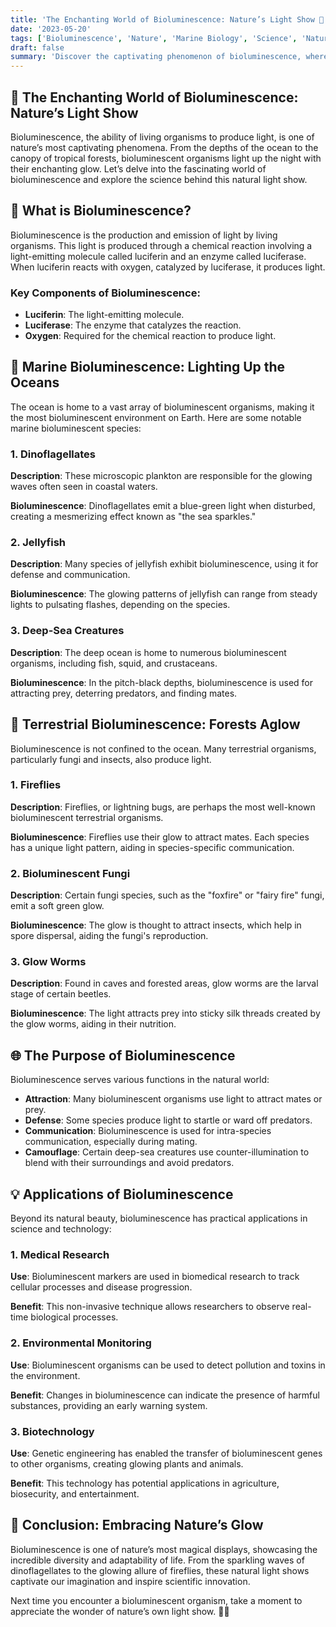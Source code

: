 ```yaml
---
title: 'The Enchanting World of Bioluminescence: Nature’s Light Show 🌟'
date: '2023-05-20'
tags: ['Bioluminescence', 'Nature', 'Marine Biology', 'Science', 'Natural Phenomena', 'Wildlife']
draft: false
summary: 'Discover the captivating phenomenon of bioluminescence, where living organisms create their own light. From glowing oceans to luminescent forests, explore how and why this natural light show occurs. 🌌'
---
```


## 🌟 The Enchanting World of Bioluminescence: Nature’s Light Show

Bioluminescence, the ability of living organisms to produce light, is one of nature’s most captivating phenomena. From the depths of the ocean to the canopy of tropical forests, bioluminescent organisms light up the night with their enchanting glow. Let’s delve into the fascinating world of bioluminescence and explore the science behind this natural light show.

## 🔬 What is Bioluminescence?

Bioluminescence is the production and emission of light by living organisms. This light is produced through a chemical reaction involving a light-emitting molecule called luciferin and an enzyme called luciferase. When luciferin reacts with oxygen, catalyzed by luciferase, it produces light.

### Key Components of Bioluminescence:

- **Luciferin**: The light-emitting molecule.
- **Luciferase**: The enzyme that catalyzes the reaction.
- **Oxygen**: Required for the chemical reaction to produce light.

## 🌊 Marine Bioluminescence: Lighting Up the Oceans

The ocean is home to a vast array of bioluminescent organisms, making it the most bioluminescent environment on Earth. Here are some notable marine bioluminescent species:

### 1. **Dinoflagellates**

**Description**: These microscopic plankton are responsible for the glowing waves often seen in coastal waters.

**Bioluminescence**: Dinoflagellates emit a blue-green light when disturbed, creating a mesmerizing effect known as "the sea sparkles."

### 2. **Jellyfish**

**Description**: Many species of jellyfish exhibit bioluminescence, using it for defense and communication.

**Bioluminescence**: The glowing patterns of jellyfish can range from steady lights to pulsating flashes, depending on the species.

### 3. **Deep-Sea Creatures**

**Description**: The deep ocean is home to numerous bioluminescent organisms, including fish, squid, and crustaceans.

**Bioluminescence**: In the pitch-black depths, bioluminescence is used for attracting prey, deterring predators, and finding mates.

## 🌲 Terrestrial Bioluminescence: Forests Aglow

Bioluminescence is not confined to the ocean. Many terrestrial organisms, particularly fungi and insects, also produce light.

### 1. **Fireflies**

**Description**: Fireflies, or lightning bugs, are perhaps the most well-known bioluminescent terrestrial organisms.

**Bioluminescence**: Fireflies use their glow to attract mates. Each species has a unique light pattern, aiding in species-specific communication.

### 2. **Bioluminescent Fungi**

**Description**: Certain fungi species, such as the "foxfire" or "fairy fire" fungi, emit a soft green glow.

**Bioluminescence**: The glow is thought to attract insects, which help in spore dispersal, aiding the fungi's reproduction.

### 3. **Glow Worms**

**Description**: Found in caves and forested areas, glow worms are the larval stage of certain beetles.

**Bioluminescence**: The light attracts prey into sticky silk threads created by the glow worms, aiding in their nutrition.

## 🌐 The Purpose of Bioluminescence

Bioluminescence serves various functions in the natural world:

- **Attraction**: Many bioluminescent organisms use light to attract mates or prey.
- **Defense**: Some species produce light to startle or ward off predators.
- **Communication**: Bioluminescence is used for intra-species communication, especially during mating.
- **Camouflage**: Certain deep-sea creatures use counter-illumination to blend with their surroundings and avoid predators.

## 💡 Applications of Bioluminescence

Beyond its natural beauty, bioluminescence has practical applications in science and technology:

### 1. **Medical Research**

**Use**: Bioluminescent markers are used in biomedical research to track cellular processes and disease progression.

**Benefit**: This non-invasive technique allows researchers to observe real-time biological processes.

### 2. **Environmental Monitoring**

**Use**: Bioluminescent organisms can be used to detect pollution and toxins in the environment.

**Benefit**: Changes in bioluminescence can indicate the presence of harmful substances, providing an early warning system.

### 3. **Biotechnology**

**Use**: Genetic engineering has enabled the transfer of bioluminescent genes to other organisms, creating glowing plants and animals.

**Benefit**: This technology has potential applications in agriculture, biosecurity, and entertainment.

## 🌌 Conclusion: Embracing Nature’s Glow

Bioluminescence is one of nature’s most magical displays, showcasing the incredible diversity and adaptability of life. From the sparkling waves of dinoflagellates to the glowing allure of fireflies, these natural light shows captivate our imagination and inspire scientific innovation.

Next time you encounter a bioluminescent organism, take a moment to appreciate the wonder of nature’s own light show. 🌱✨
